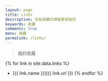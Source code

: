 ```yaml
---
layout: page
title: Links
description: 没有收藏的博客是孤独的
keywords: 收藏
comments: true
menu: 收藏
permalink: /links/
---
```


> 我的收藏

{% for link in site.data.links %}
* [{{ link.name }}]({{ link.url }})
{% endfor %}
